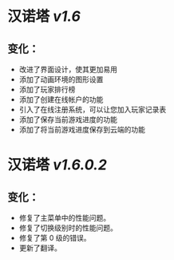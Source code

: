 # **汉诺塔** *v1.6*

## 变化：
- 改进了界面设计，使其更加易用
- 添加了动画环境的图形设置
- 添加了玩家排行榜
- 添加了创建在线帐户的功能
- 引入了在线注册系统，可以让您加入玩家记录表
- 添加了保存当前游戏进度的功能
- 添加了将当前游戏进度保存到云端的功能

# **汉诺塔** *v1.6.0.2*

## 变化：
- 修复了主菜单中的性能问题。
- 修复了切换级别时的性能问题。
- 修复了第 0 级的错误。
- 更新了翻译。